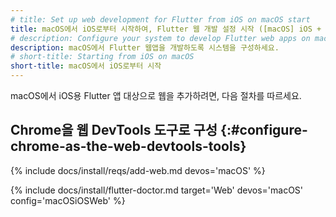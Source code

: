 ```yaml
---
# title: Set up web development for Flutter from iOS on macOS start
title: macOS에서 iOS로부터 시작하여, Flutter 웹 개발 설정 시작 ([macOS] iOS + web)
# description: Configure your system to develop Flutter web apps on macOS.
description: macOS에서 Flutter 웹앱을 개발하도록 시스템을 구성하세요.
# short-title: Starting from iOS on macOS
short-title: macOS에서 iOS로부터 시작
---
```


macOS에서 iOS용 Flutter 앱 대상으로 웹을 추가하려면, 다음 절차를 따르세요.

## Chrome을 웹 DevTools 도구로 구성 {:#configure-chrome-as-the-web-devtools-tools}

{% include docs/install/reqs/add-web.md devos='macOS' %}

{% include docs/install/flutter-doctor.md target='Web' devos='macOS' config='macOSiOSWeb' %}
